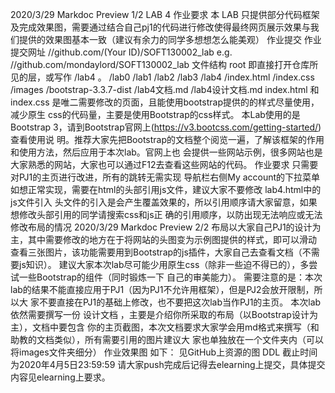 2020/3/29 Markdoc Preview
1/2 LAB 4 作业要求 本 LAB 只提供部分代码框架及完成效果图，需要通过结合⾃⼰pj1的代码进⾏修改使得最终⽹⻚展示效果与我 们提供的效果图基本⼀致（建议有余⼒的同学多想想怎么能美观） 作业提交 作业提交⽹址 //github.com/(Your ID)/SOFT130002_lab e.g. //github.com/mondaylord/SOFT130002_lab ⽂件结构 root 即直接打开仓库所⻅的层，或写作 /lab4 。
/lab0
/lab1
/lab2
/lab3
/lab4
 /index.html
 /index.css
 /images
 /bootstrap-3.3.7-dist
 /lab4⽂档.md
 /lab4设计⽂档.md
index.html 和 index.css 是唯⼆需要修改的⻚⾯，且能使⽤bootstrap提供的的样式尽量使⽤，减少原⽣ css的代码量，主要是使⽤Bootstrap的css样式。 本Lab使⽤的是Bootstrap 3，请到Bootstrap官⽹上(https://v3.bootcss.com/getting-started/)查看使⽤说 明。推荐⼤家先把Bootstrap的⽂档整个阅览⼀遍，了解该框架的作⽤和使⽤⽅法，然后应⽤于本次lab。官⽹上也 会提供⼀些⽹站示例，很多⽹站也是⼤家熟悉的⽹站，⼤家也可以通过F12去查看这些⽹站的代码。 作业要求 只需要对PJ1的主⻚进⾏改进，所有的跳转⽆需实现 导航栏右侧My account的下拉菜单如想正常实现，需要在html的头部引⽤js⽂件，建议⼤家不要修改 lab4.html中的js⽂件引⼊ 头⽂件的引⼊是会产⽣覆盖效果的，所以引⽤顺序请⼤家留意，如果想修改头部引⽤的同学请搜索css和js正
确的引⽤顺序，以防出现⽆法响应或⽆法修改布局的情况
2020/3/29 Markdoc Preview
2/2
布局以⼤家⾃⼰PJ1的设计为主，其中需要修改的地⽅在于将⽹站的头图变为示例图提供的样式，即可以滑动 查看三张图⽚，该功能需要⽤到Bootstrap的js插件，⼤家⾃⼰去查看⽂档（不需要js知识）。 建议⼤家本次lab尽可能少⽤原⽣css（除⾮⼀些迫不得已的），多尝试⼀些Bootstrap的组件（同时锻炼⼀下
⾃⼰的审美能⼒）。 需要注意的是：本次lab的结果不能直接应⽤于PJ1（因为PJ1不允许⽤框架），但是PJ2会放开限制，所以⼤ 家不要直接在PJ1的基础上修改，也不要把这次lab当作PJ1的主⻚。 本次lab依然需要撰写⼀份 设计⽂档 ，主要是介绍你所采取的布局（以Bootstrap设计为主），⽂档中要包含 你的主⻚截图，本次⽂档要求⼤家学会⽤md格式来撰写（和助教的⽂档类似），所有需要引⽤的图⽚建议⼤ 家也单独放在⼀个⽂件夹内（可以将images⽂件夹细分） 作业效果图 如下：
⻅GitHub上资源的图 DDL 截⽌时间为2020年4⽉5⽇23:59:59 请⼤家push完成后记得去elearning上提交，具体提交内容⻅elearning上要求。